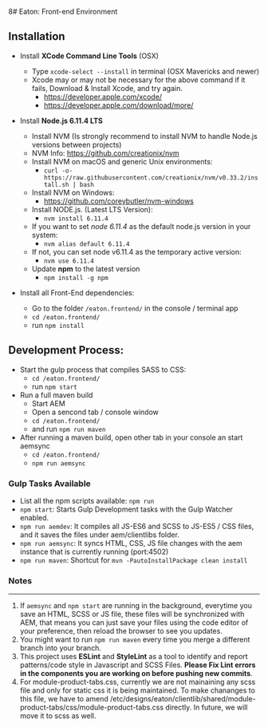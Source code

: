 8# Eaton: Front-end Environment

## Installation

- Install **XCode Command Line Tools** (OSX)
  - Type `xcode-select --install` in terminal (OSX Mavericks and newer)
  - Xcode may or may not be necessary for the above command if it fails, Download & Install Xcode, and try again.
    - <https://developer.apple.com/xcode/>
    - <https://developer.apple.com/download/more/>


- Install **Node.js 6.11.4 LTS**
  - Install NVM (Is strongly recommend to install NVM to handle Node.js versions between projects)
  - NVM Info: <https://github.com/creationix/nvm>
  - Install NVM on macOS and generic Unix environments:
    - `curl -o- https://raw.githubusercontent.com/creationix/nvm/v0.33.2/install.sh | bash`
  - Install NVM on Windows:
    - <https://github.com/coreybutler/nvm-windows>
  - Install NODE.js. (Latest LTS Version):
    - `nvm install 6.11.4`
  - If you want to set *node 6.11.4* as the default node.js version in your system:
    - `nvm alias default 6.11.4`
  - If not, you can set node v6.11.4 as the temporary active version:
    - `nvm use 6.11.4`
  - Update **npm** to the latest version
    - `npm install -g npm`


- Install all Front-End dependencies:
  - Go to the folder `/eaton.frontend/` in the console / terminal app
  - `cd /eaton.frontend/`
  - run `npm install`




## Development Process:

- Start the gulp process that compiles SASS to CSS:
  - `cd /eaton.frontend/`
  - run `npm start`
- Run a full maven build
  - Start AEM
  - Open a sencond tab / console window
  - `cd /eaton.frontend/`
  - and run `npm run maven`
- After running a maven build, open other tab in your console an start aemsync
  - `cd /eaton.frontend/`
  - `npm run aemsync`


### Gulp Tasks Available
  - List all the npm scripts available: `npm run`
  - `npm start`: Starts Gulp Development tasks with the Gulp Watcher enabled.
  - `npm run aemdev`: It compiles all JS-ES6 and SCSS to JS-ES5 / CSS files, and it saves the files under aem/clientlibs folder.
  - `npm run aemsync`: It syncs HTML, CSS, JS file changes with the aem instance that is currently running (port:4502)
  - `npm run maven`: Shortcut for `mvn -PautoInstallPackage clean install`


### Notes
---
1. If `aemsync` and `npm start` are running in the background, everytime you save an HTML, SCSS or JS file, these files will be synchronized with AEM, that means you can just save your files using the code editor of your preference, then reload the browser to see you updates.
2. You might want to run `npm run maven` every time you merge a different branch into your branch.
3. This project uses **ESLint** and **StyleLint** as a tool to identify and report patterns/code style in Javascript and SCSS Files. **Please Fix Lint errors in the components you are working on before pushing new commits**.
4. For module-product-tabs.css, currently we are not mainaining any scss file and only for static css it is being maintained. To make chananges to this file, we have to amend          /etc/designs/eaton/clientlib/shared/module-product-tabs/css/module-product-tabs.css directly. In future, we will move it to scss as well.
